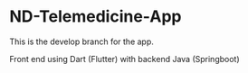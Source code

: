 # ND-Telemedicine-App
This is the develop branch for the app.

Front end using Dart (Flutter) with backend Java (Springboot)